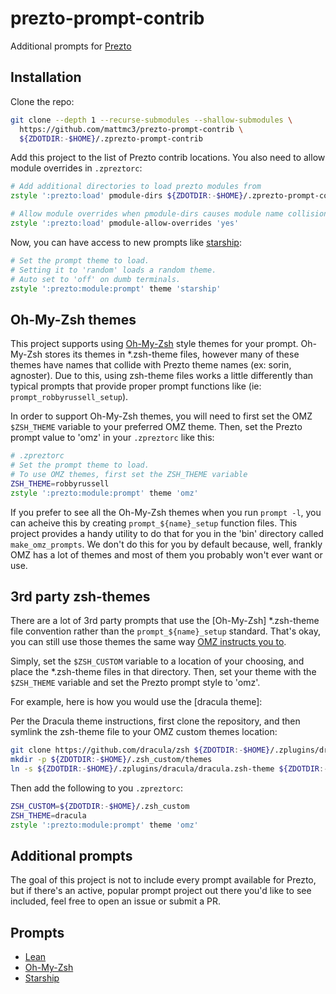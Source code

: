 # prezto-prompt-contrib

Additional prompts for [Prezto][prezto]

## Installation

Clone the repo:

```zsh
git clone --depth 1 --recurse-submodules --shallow-submodules \
  https://github.com/mattmc3/prezto-prompt-contrib \
  ${ZDOTDIR:-$HOME}/.zprezto-prompt-contrib
```

Add this project to the list of Prezto contrib locations. You also need to
allow module overrides in `.zpreztorc`:

```zsh
# Add additional directories to load prezto modules from
zstyle ':prezto:load' pmodule-dirs ${ZDOTDIR:-$HOME}/.zprezto-prompt-contrib

# Allow module overrides when pmodule-dirs causes module name collisions
zstyle ':prezto:load' pmodule-allow-overrides 'yes'
```

Now, you can have access to new prompts like [starship]:

```zsh
# Set the prompt theme to load.
# Setting it to 'random' loads a random theme.
# Auto set to 'off' on dumb terminals.
zstyle ':prezto:module:prompt' theme 'starship'
```

## Oh-My-Zsh themes

This project supports using [Oh-My-Zsh][omz] style themes for your prompt. Oh-My-Zsh
stores its themes in \*.zsh-theme files, however many of these themes have names that
collide with Prezto theme names (ex: sorin, agnoster). Due to this, using zsh-theme
files works a little differently than typical prompts that provide proper prompt
functions like (ie: `prompt_robbyrussell_setup`).

In order to support Oh-My-Zsh themes, you will need to first set the OMZ `$ZSH_THEME`
variable to your preferred OMZ theme. Then, set the Prezto prompt value to 'omz' in
your `.zpreztorc` like this:

```zsh
# .zpreztorc
# Set the prompt theme to load.
# To use OMZ themes, first set the ZSH_THEME variable
ZSH_THEME=robbyrussell
zstyle ':prezto:module:prompt' theme 'omz'
```

If you prefer to see all the Oh-My-Zsh themes when you run `prompt -l`, you
can acheive this by creating `prompt_${name}_setup` function files. This project
provides a handy utility to do that for you in the 'bin' directory called
`make_omz_prompts`. We don't do this for you by default because, well, frankly
OMZ has a lot of themes and most of them you probably won't ever want or use.

## 3rd party zsh-themes

There are a lot of 3rd party prompts that use the [Oh-My-Zsh] \*.zsh-theme file
convention rather than the `prompt_${name}_setup` standard. That's okay, you can still
use those themes the same way [OMZ instructs you to][omz-custom-themes].

Simply, set the `$ZSH_CUSTOM` variable to a location of your choosing, and place the
\*.zsh-theme files in that directory. Then, set your theme with the `$ZSH_THEME` variable
and set the Prezto prompt style to 'omz'.

For example, here is how you would use the [dracula theme]:

Per the Dracula theme instructions, first clone the repository, and then symlink the
zsh-theme file to your OMZ custom themes location:

```zsh
git clone https://github.com/dracula/zsh ${ZDOTDIR:-$HOME}/.zplugins/dracula
mkdir -p ${ZDOTDIR:-$HOME}/.zsh_custom/themes
ln -s ${ZDOTDIR:-$HOME}/.zplugins/dracula/dracula.zsh-theme ${ZDOTDIR:-$HOME}/.zsh_custom/themes
```

Then add the following to you `.zpreztorc`:

```zsh
ZSH_CUSTOM=${ZDOTDIR:-$HOME}/.zsh_custom
ZSH_THEME=dracula
zstyle ':prezto:module:prompt' theme 'omz'
```

## Additional prompts

The goal of this project is not to include every prompt available for Prezto, but
if there's an active, popular prompt project out there you'd like to see included,
feel free to open an issue or submit a PR.

## Prompts

- [Lean][lean]
- [Oh-My-Zsh][omz-themes]
- [Starship][starship]

[dracula]:            https://draculatheme.com/zsh
[lean]:               https://github.com/miekg/lean
[omz]:                https://github.com/ohmyzsh/ohmyzsh
[omz-themes]:         https://github.com/ohmyzsh/ohmyzsh/wiki/Themes
[omz-custom-themes]:  https://github.com/ohmyzsh/ohmyzsh/wiki/Customization#overriding-and-adding-themes
[prezto]:             https://github.com/sorin-ionescu/prezto
[starship]:           https://starship.rs
